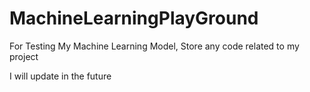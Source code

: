 # MachineLearningPlayGround
For Testing My Machine Learning Model, Store any code related to my project

I will update in the future
